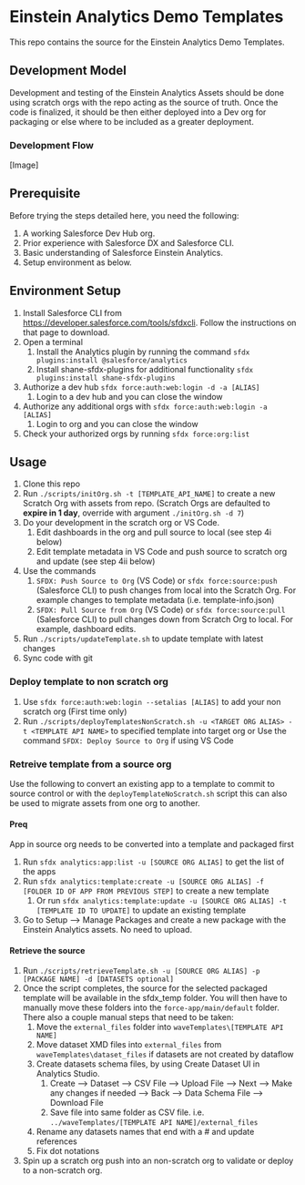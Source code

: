 # Einstein Analytics Demo Templates
This repo contains the source for the Einstein Analytics Demo Templates.

## Development Model
Development and testing of the Einstein Analytics Assets should be done using scratch orgs with the repo acting as the source of truth. Once the code is finalized, it should be then either deployed into a Dev org for packaging or else where to be included as a greater deployment.

### Development Flow
[Image]

## Prerequisite
Before trying the steps detailed here, you need the following:
1. A working Salesforce Dev Hub org.
2. Prior experience with Salesforce DX and Salesforce CLI.
3. Basic understanding of Salesforce Einstein Analytics.
4. Setup environment as below.

## Environment Setup
1. Install Salesforce CLI from https://developer.salesforce.com/tools/sfdxcli. Follow the instructions on that page to download.
2. Open a terminal
    1. Install the Analytics plugin by running the command `sfdx plugins:install @salesforce/analytics`
    2. Install shane-sfdx-plugins for additional functionality `sfdx plugins:install shane-sfdx-plugins`
3. Authorize a dev hub `sfdx force:auth:web:login -d -a [ALIAS]`
    1. Login to a dev hub and you can close the window
4. Authorize any additional orgs with `sfdx force:auth:web:login -a [ALIAS]`
    1. Login to org and you can close the window
5. Check your authorized orgs by running `sfdx force:org:list`

## Usage
1. Clone this repo
2. Run `./scripts/initOrg.sh -t [TEMPLATE_API_NAME]` to create a new Scratch Org with assets from repo. (Scratch Orgs are defaulted to **expire in 1 day**, override with argument `./initOrg.sh -d 7`)
3. Do your development in the scratch org or VS Code.
    1. Edit dashboards in the org and pull source to local (see step 4i below)
    2. Edit template metadata in VS Code and push source to scratch org and update (see step 4ii below)
4. Use the commands 
    1. `SFDX: Push Source to Org` (VS Code) or `sfdx force:source:push` (Salesforce CLI) to push changes from local into the Scratch Org. For example changes to template metadata (i.e. template-info.json)
    2. `SFDX: Pull Source from Org` (VS Code) or `sfdx force:source:pull` (Salesforce CLI) to pull changes down from Scratch Org to local. For example, dashboard edits.
5. Run `./scripts/updateTemplate.sh` to update template with latest changes
6. Sync code with git

### Deploy template to non scratch org
1. Use `sfdx force:auth:web:login --setalias [ALIAS]` to add your non scratch org (First time only)
2. Run `./scripts/deployTemplatesNonScratch.sh -u <TARGET ORG ALIAS> -t <TEMPLATE API NAME>` to specified template into target org or Use the command `SFDX: Deploy Source to Org` if using VS Code

### Retreive template from a source org
Use the following to convert an existing app to a template to commit to source control or with the `deployTemplateNoScratch.sh` script this can also be used to migrate assets from one org to another.

#### Preq 
App in source org needs to be converted into a template and packaged first
1. Run `sfdx analytics:app:list -u [SOURCE ORG ALIAS]` to get the list of the apps
2. Run `sfdx analytics:template:create -u [SOURCE ORG ALIAS] -f [FOLDER ID OF APP FROM PREVIOUS STEP]` to create a new template
    1. Or run `sfdx analytics:template:update -u [SOURCE ORG ALIAS] -t [TEMPLATE ID TO UPDATE]` to update an existing template
3. Go to Setup --> Manage Packages and create a new package with the Einstein Analytics assets. No need to upload. 

#### Retrieve the source
1. Run `./scripts/retrieveTemplate.sh -u [SOURCE ORG ALIAS] -p [PACKAGE NAME] -d [DATASETS optional]`
2. Once the script completes, the source for the selected packaged template will be available in the sfdx_temp folder. You will then have to manually move these folders into the `force-app/main/default` folder. There also a couple manual steps that need to be taken:
    1. Move the `external_files` folder into `waveTemplates\[TEMPLATE API NAME]`
    2. Move dataset XMD files into `external_files` from `waveTemplates\dataset_files` if datasets are not created by dataflow
    3. Create datasets schema files, by using Create Dataset UI in Analytics Studio.
        1. Create --> Dataset --> CSV File --> Upload File --> Next --> Make any changes if needed --> Back --> Data Schema File --> Download File
        2. Save file into same folder as CSV file. i.e. `../waveTemplates/[TEMPLATE API NAME]/external_files`
    3. Rename any datasets names that end with a # and update references
    4. Fix dot notations
3. Spin up a scratch org push into an non-scratch org to validate or deploy to a non-scratch org.

